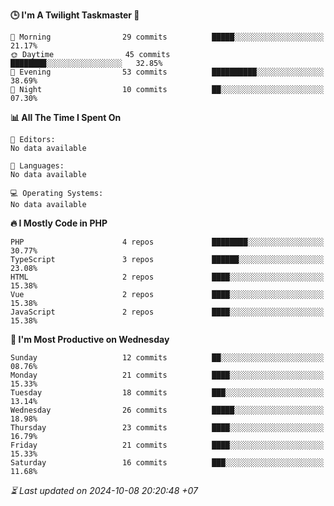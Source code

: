 <!--START_SECTION:readme-stats-->
**🕒 I'm A Twilight Taskmaster 🌆**

```text
🌅 Morning                29 commits          █████░░░░░░░░░░░░░░░░░░░░   21.17%
🌞 Daytime                45 commits          ████████░░░░░░░░░░░░░░░░░   32.85%
🌆 Evening                53 commits          ██████████░░░░░░░░░░░░░░░   38.69%
🌙 Night                  10 commits          ██░░░░░░░░░░░░░░░░░░░░░░░   07.30%
```

**📊 All The Time I Spent On**

```text
📝 Editors:
No data available

💬 Languages:
No data available

💻 Operating Systems:
No data available
```

**🔥 I Mostly Code in PHP**

```text
PHP                      4 repos             ████████░░░░░░░░░░░░░░░░░   30.77%
TypeScript               3 repos             ██████░░░░░░░░░░░░░░░░░░░   23.08%
HTML                     2 repos             ████░░░░░░░░░░░░░░░░░░░░░   15.38%
Vue                      2 repos             ████░░░░░░░░░░░░░░░░░░░░░   15.38%
JavaScript               2 repos             ████░░░░░░░░░░░░░░░░░░░░░   15.38%
```

**📅 I'm Most Productive on Wednesday**

```text
Sunday                   12 commits          ██░░░░░░░░░░░░░░░░░░░░░░░   08.76%
Monday                   21 commits          ████░░░░░░░░░░░░░░░░░░░░░   15.33%
Tuesday                  18 commits          ███░░░░░░░░░░░░░░░░░░░░░░   13.14%
Wednesday                26 commits          █████░░░░░░░░░░░░░░░░░░░░   18.98%
Thursday                 23 commits          ████░░░░░░░░░░░░░░░░░░░░░   16.79%
Friday                   21 commits          ████░░░░░░░░░░░░░░░░░░░░░   15.33%
Saturday                 16 commits          ███░░░░░░░░░░░░░░░░░░░░░░   11.68%
```



*⏳ Last updated on 2024-10-08 20:20:48 +07*
<!--END_SECTION:readme-stats-->